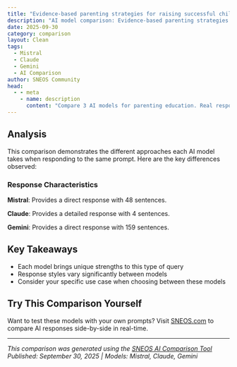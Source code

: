 ```yaml
---
title: "Evidence-based parenting strategies for raising successful children"
description: "AI model comparison: Evidence-based parenting strategies for raising successful children..."
date: 2025-09-30
category: comparison
layout: Clean
tags:
  - Mistral
  - Claude
  - Gemini
  - AI Comparison
author: SNEOS Community
head:
  - - meta
    - name: description
      content: "Compare 3 AI models for parenting education. Real responses from Mistral, Claude, Gemini with detailed analysis."
---
```


<ChatComparison
  title="Evidence-based parenting strategies for raising successful children"
  prompt="Evidence-based parenting strategies for raising successful children"
  :responses='{
    "Mistral": "Evidence-based parenting strategies can significantly contribute to raising successful children. Here are some key strategies supported by research:\n\n1. **Positive Reinforcement**:\n   - **Praise and Encouragement**: Use specific, genuine praise to reinforce positive behaviors. Encourage effort and progress, not just achievement.\n   - **Rewards**: Use rewards judiciously to motivate desired behaviors, but ensure they are not the sole motivator.\n\n2. **Consistent Rules and Consequences**:\n   - **Clear Expectations**: Set clear, age-appropriate rules and expectations.\n   - **Consistent Consequences**: Apply consistent and fair consequences for misbehavior.\n\n3. **Effective Communication**:\n   - **Active Listening**: Show genuine interest in your child\u0027s thoughts and feelings.\n   - **Open Dialogue**: Encourage open and honest communication.\n\n4. **Emotional Support**:\n   - **Empathy**: Show empathy and understanding towards your child\u0027s emotions.\n   - **Emotional Coaching**: Help your child identify and manage their emotions effectively.\n\n5. **Modeling Positive Behaviors**:\n   - **Role Modeling**: Demonstrate the behaviors you want your child to adopt, such as respect, kindness, and resilience.\n   - **Healthy Lifestyle**: Model healthy habits like regular exercise, balanced diet, and good sleep hygiene.\n\n6. **Encouraging Independence**:\n   - **Responsibility**: Assign age-appropriate chores and responsibilities to foster independence.\n   - **Decision-Making**: Allow your child to make decisions and learn from the outcomes.\n\n7. **Academic Support**:\n   - **Homework Help**: Provide a supportive environment for homework and learning.\n   - **Reading**: Encourage reading and other educational activities.\n\n8. **Social Skills Development**:\n   - **Peer Interactions**: Encourage positive interactions with peers.\n   - **Conflict Resolution**: Teach conflict resolution skills and empathy.\n\n9. **Setting Boundaries**:\n   - **Screen Time**: Limit screen time and encourage physical activity and social interactions.\n   - **Safety**: Ensure a safe and secure environment, both physically and emotionally.\n\n10. **Promoting Resilience**:\n    - **Challenges**: Allow your child to face and overcome challenges to build resilience.\n    - **Support**: Provide support and encouragement during difficult times.\n\n11. **Healthy Relationships**:\n    - **Family Bonding**: Foster strong family bonds through shared activities and quality time.\n    - **Community Involvement**: Encourage involvement in community activities and volunteer work.\n\n12. **Mindfulness and Stress Management**:\n    - **Mindfulness Practices**: Teach mindfulness techniques to help manage stress and emotions.\n    - **Relaxation Techniques**: Introduce relaxation techniques like deep breathing and meditation.\n\n13. **Goal Setting**:\n    - **Short-Term Goals**: Help your child set and achieve short-term goals.\n    - **Long-Term Goals**: Encourage thinking about and planning for long-term goals.\n\n14. **Cultural and Ethical Values**:\n    - **Values Education**: Teach cultural and ethical values that align with your family\u0027s beliefs.\n    - **Moral Development**: Encourage moral reasoning and ethical decision-making.\n\n15. **Healthy Lifestyle**:\n    - **Nutrition**: Ensure a balanced diet and healthy eating habits.\n    - **Physical Activity**: Encourage regular physical activity and sports participation.\n\nImplementing these strategies can help create a supportive and nurturing environment that fosters the development of successful, well-rounded children.",
    "Claude": "# Evidence-Based Parenting Strategies for Raising Successful Children\n\n## Core Parenting Approaches\n\n### **Authoritative Parenting**\n- **What it is**: High warmth combined with clear, consistent boundaries\n- **Research shows**: Children of authoritative parents tend to have better academic performance, emotional regulation, and social skills\n- **In practice**: Set clear expectations while remaining responsive and supportive\n\n### **Growth Mindset Development**\n- **Praise effort over ability**: \u0022You worked really hard on that\u0022 vs. \u0022You\u0027re so smart\u0022\n- **Normalize struggle**: Frame challenges as learning opportunities\n- **Model learning**: Show children how you handle mistakes and setbacks\n\n## Essential Skills to Develop\n\n### **Executive Function Skills**\n- **Working memory**: Practice following multi-step instructions\n- **Cognitive flexibility**: Encourage trying different approaches to problems\n- **Inhibitory control**: Use games that require stopping/waiting\n\n### **Emotional Intelligence**\n- **Emotion labeling**: Help children identify and name feelings\n- **Empathy building**: Discuss others\u0027 perspectives regularly\n- **Self-regulation**: Teach coping strategies like deep breathing\n\n### **Social Skills**\n- **Active listening**: Model and practice giving full attention\n- **Conflict resolution**: Guide children through problem-solving steps\n- **Cooperation**: Emphasize teamwork over competition\n\n## Daily Practices\n\n### **Reading and Language**\n- **Read together daily**: Even with older children who can read independently\n- **Rich conversations**: Ask open-ended questions about their day and interests\n- **Limit screen time**: Follow age-appropriate guidelines from pediatric associations\n\n### **Structured Routines**\n- **Consistent sleep schedule**: Adequate sleep is crucial for cognitive development\n- **Family meals**: Associated with better academic and emotional outcomes\n- **Homework/study time**: Create designated, distraction-free spaces\n\n### **Responsibility and Independence**\n- **Age-appropriate chores**: Build competence and contribution to family\n- **Decision-making opportunities**: Start small and increase with maturity\n- **Natural consequences**: Allow children to learn from safe failures\n\n## Building Resilience\n\n### **Supportive Relationships**\n- **Quality time**: Regular one-on-one attention with each child\n- **Unconditional love**: Separate child\u0027s worth from their performance\n- **Extended support network**: Encourage relationships with other caring adults\n\n### **Stress Management**\n- **Teach coping skills**: Deep breathing, mindfulness, physical activity\n- **Model healthy stress responses**: Show how you handle pressure\n- **Create calm environments**: Reduce unnecessary chaos and overscheduling\n\n## Academic Success Factors\n\n### **Learning Environment**\n- **Curiosity over grades**: Focus on the joy of learning\n- **Educational resources**: Books, educational games, museum visits\n- **School involvement**: Stay engaged with teachers and school activities\n\n### **Goal Setting**\n- **SMART goals**: Specific, measurable, achievable, relevant, time-bound\n- **Break down big goals**: Teach planning and step-by-step thinking\n- **Celebrate progress**: Acknowledge improvement, not just end results\n\n## What to Avoid\n\n### **Harmful Patterns**\n- **Overprotecting**: Don\u0027t shield from all disappointment or struggle\n- **Overpraising**: Empty praise can undermine intrinsic motivation\n- **Overscheduling**: Children need downtime and free play\n- **Comparison**: Avoid comparing children to siblings or peers\n\n## Long-term Success Indicators\n\nResearch suggests successful adults often had childhoods that emphasized:\n- **Character development**: Integrity, kindness, perseverance\n- **Critical thinking**: Questioning, analyzing, problem-solving\n- **Adaptability**: Comfort with change and uncertainty\n- **Purpose**: Understanding how their actions affect others\n\n## Key Takeaway\n\nThe most successful children tend to come from homes that balance high expectations with high support, emphasize effort and growth over innate ability, and prioritize emotional well-being alongside academic achievement. Success is defined not just by external achievements, but by developing into capable, caring, and resilient individuals.\n\nRemember that parenting is a long-term investment, and small, consistent actions often matter more than dramatic gestures.",
    "Gemini": "Okay, let\u0027s dive into evidence-based parenting strategies that research suggests contribute to raising successful children. It\u0027s important to remember that \u0022success\u0022 is subjective and can mean different things to different people. I\u0027ll focus on strategies that promote well-being, resilience, competence, and the ability to thrive in various aspects of life.\n\n**I.  The Foundation: Warmth, Responsiveness, and Authoritative Parenting**\n\n*   **Warmth and Responsiveness:**\n    *   **What it is:**  Showing affection, love, and acceptance. Being emotionally available and tuned in to your child\u0027s needs and feelings.  Responding promptly and sensitively to their cues (e.g., cries, requests for attention, expressions of emotion).\n    *   **Why it matters:**  Creates a secure attachment. Securely attached children feel safe and loved, which fosters emotional regulation, self-confidence, and social competence.  It also builds trust and open communication.\n    *   **How to do it:**  \n        *   Physical affection (hugs, kisses, cuddles).\n        *   Verbal affirmations (\u0022I love you,\u0022 \u0022I\u0027m proud of you\u0022).\n        *   Active listening:  Pay attention to what your child is saying, both verbally and nonverbally.  Reflect back their feelings (\u0022It sounds like you\u0027re really frustrated\u0022).\n        *   Spending quality time together, doing things they enjoy.\n        *   Being present and engaged when interacting with them.\n\n*   **Authoritative Parenting (Not Authoritarian):**\n    *   **What it is:** A parenting style characterized by high warmth/responsiveness and high expectations/structure.  It involves setting clear rules and boundaries, explaining the reasoning behind them, and being flexible and understanding.  It emphasizes collaboration and problem-solving.\n    *   **Why it matters:**  Associated with the best outcomes for children. It promotes self-esteem, independence, academic achievement, social skills, and emotional well-being.  It helps children develop a sense of responsibility and self-control.\n    *   **How to do it:**\n        *   Set clear, age-appropriate rules and expectations.\n        *   Explain the reasons behind the rules (e.g., \u0022We wear seatbelts to stay safe in the car\u0022).\n        *   Involve children in age-appropriate decision-making.\n        *   Be consistent with discipline, but also flexible when appropriate.\n        *   Use positive discipline techniques (see below).\n        *   Encourage independence and autonomy.\n        *   Provide opportunities for children to make choices and learn from their mistakes.\n\n**II.  Nurturing Key Skills and Traits**\n\n*   **Promoting Emotional Intelligence:**\n    *   **What it is:**  The ability to understand, manage, and express emotions effectively.  It includes self-awareness, self-regulation, empathy, and social skills.\n    *   **Why it matters:**  Crucial for building strong relationships, navigating challenges, and achieving success in all areas of life.  Helps children cope with stress and adversity.\n    *   **How to do it:**\n        *   **Label emotions:**  Help your child identify and name their feelings (\u0022It looks like you\u0027re feeling angry\u0022).\n        *   **Validate emotions:**  Acknowledge and accept your child\u0027s feelings, even if you don\u0027t agree with their behavior (\u0022It\u0027s okay to feel sad when you lose a game\u0022).\n        *   **Teach coping strategies:**  Help your child develop healthy ways to manage their emotions (e.g., deep breathing, talking to a trusted adult, taking a break).\n        *   **Model healthy emotional expression:**  Show your child how to express your own emotions in a constructive way.\n        *   **Use emotional moments as teachable moments:**  Help your child learn from their emotional experiences.\n\n*   **Fostering Resilience:**\n    *   **What it is:** The ability to bounce back from adversity and cope with stress.\n    *   **Why it matters:**  Life is full of challenges. Resilience helps children overcome obstacles, learn from their mistakes, and grow stronger.\n    *   **How to do it:**\n        *   **Build a strong support system:**  Help your child develop strong relationships with family, friends, and other supportive adults.\n        *   **Encourage problem-solving skills:**  Help your child learn how to identify problems, brainstorm solutions, and take action.\n        *   **Promote a growth mindset:**  Teach your child that intelligence and abilities can be developed through effort and learning.  Encourage them to embrace challenges and see mistakes as opportunities for growth.\n        *   **Teach coping skills:**  Help your child develop healthy ways to manage stress (e.g., exercise, mindfulness, spending time in nature).\n        *   **Encourage self-compassion:**  Teach your child to be kind and understanding to themselves, especially when they are struggling.\n\n*   **Developing Executive Function Skills:**\n    *   **What it is:**  A set of cognitive skills that help us plan, organize, and regulate our behavior.  Includes working memory, inhibitory control, and cognitive flexibility.\n    *   **Why it matters:**  Essential for academic success, career success, and overall life success.  Helps children focus, manage their time, and control their impulses.\n    *   **How to do it:**\n        *   **Provide opportunities for practice:**  Give your child age-appropriate tasks that require them to use their executive function skills (e.g., following instructions, organizing their belongings, planning a project).\n        *   **Break down tasks into smaller steps:**  Help your child break down large tasks into smaller, more manageable steps.\n        *   **Use visual aids:**  Use visual aids, such as checklists and calendars, to help your child stay organized.\n        *   **Model good executive function skills:**  Show your child how you use executive function skills in your own life.\n        *   **Play games that promote executive function skills:**  Games like Simon Says, memory matching, and puzzles can help develop these skills.\n\n*   **Cultivating a Growth Mindset (Carol Dweck\u0027s Research):**\n    *   **What it is:**  The belief that intelligence and abilities are not fixed but can be developed through effort, learning, and perseverance.\n    *   **Why it matters:**  Motivates children to embrace challenges, persist through setbacks, and learn from their mistakes.  Leads to greater academic achievement, resilience, and a love of learning.\n    *   **How to do it:**\n        *   **Praise effort, not just achievement:**  Focus on the process, not just the outcome.  Praise your child for their hard work, perseverance, and strategies.  For example, \u0022I\u0027m so impressed with how much effort you put into this project\u0022 instead of \u0022You\u0027re so smart.\u0022\n        *   **Encourage challenges:**  Help your child see challenges as opportunities for growth.\n        *   **Reframe mistakes:**  Help your child see mistakes as learning opportunities.  Ask them what they learned from the experience and how they can improve next time.\n        *   **Use \u0022yet\u0022:**  Add the word \u0022yet\u0022 to the end of statements like \u0022I can\u0027t do this.\u0022  This helps your child see that their abilities are not fixed and that they can improve with effort.  For example, \u0022I can\u0027t do this... yet.\u0022\n        *   **Share stories of growth:**  Share stories of people who have overcome challenges and achieved success through hard work and perseverance.\n\n**III.  Discipline and Guidance**\n\n*   **Positive Discipline:**\n    *   **What it is:**  A non-punitive approach to discipline that focuses on teaching children self-control, problem-solving skills, and respect for others.  It emphasizes warmth, understanding, and clear communication.\n    *   **Why it matters:**  Promotes positive behavior, builds strong relationships, and teaches children valuable life skills.  Avoids the negative side effects of punishment, such as fear, resentment, and aggression.\n    *   **How to do it:**\n        *   **Set clear expectations and rules.**\n        *   **Use logical consequences:**  Consequences that are related to the misbehavior and teach a lesson (e.g., if a child spills juice, they help clean it up).\n        *   **Focus on solutions:**  Help your child find solutions to problems rather than just focusing on the misbehavior.\n        *   **Use time-outs:**  A brief period of separation from the situation to allow the child to calm down and reflect on their behavior.\n        *   **Ignore minor misbehavior:**  Sometimes, the best response is to ignore minor misbehavior that is attention-seeking.\n        *   **Reinforce positive behavior:**  Praise and reward positive behavior to encourage it.\n\n*   **Consistency:**\n    *   **Why it matters:** Predictability helps children feel secure and understand expectations.  Inconsistent discipline can be confusing and undermine your authority.\n    *   **How to do it:** Discuss rules and consequences with your partner (if applicable) and agree on a consistent approach.  Make sure everyone involved in the child\u0027s care (grandparents, caregivers) is on the same page.\n\n**IV.  Creating a Supportive Environment**\n\n*   **A Home Environment That Fosters Learning:**\n    *   **What it is:**  A home environment that is stimulating, intellectually enriching, and encourages a love of learning.\n    *   **Why it matters:**  Helps children develop their cognitive abilities, curiosity, and a lifelong love of learning.\n    *   **How to do it:**\n        *   **Read aloud to your child regularly.**\n        *   **Provide access to books, puzzles, and other educational materials.**\n        *   **Encourage curiosity and exploration.**\n        *   **Limit screen time.**\n        *   **Engage in conversations about interesting topics.**\n        *   **Visit museums, libraries, and other educational places.**\n\n*   **Encouraging Healthy Habits:**\n    *   **What it is:** Promoting healthy eating, regular exercise, and sufficient sleep.\n    *   **Why it matters:**  Essential for physical and mental health, which are foundational for success in all areas of life.\n    *   **How to do it:**\n        *   **Model healthy habits yourself.**\n        *   **Provide healthy meals and snacks.**\n        *   **Encourage regular physical activity.**\n        *   **Establish a consistent bedtime routine.**\n        *   **Limit screen time before bed.**\n\n*   **Prioritizing Family Time:**\n    *   **What it is:**  Spending quality time together as a family, doing activities that everyone enjoys.\n    *   **Why it matters:**  Strengthens family bonds, creates positive memories, and provides opportunities for communication and connection.\n    *   **How to do it:**\n        *   **Schedule regular family meals.**\n        *   **Plan family outings and activities.**\n        *   **Have family game nights.**\n        *   **Create family traditions.**\n        *   **Simply spend time talking and listening to each other.**\n\n**V.  Addressing Specific Challenges**\n\n*   **Dealing with Technology:**\n    *   **What it is:**  Managing screen time, promoting responsible online behavior, and protecting children from online risks.\n    *   **Why it matters:**  Technology can be a powerful tool, but it can also be addictive and harmful.  It\u0027s important to set boundaries and teach children how to use technology safely and responsibly.\n    *   **How to do it:**\n        *   **Set clear limits on screen time.**\n        *   **Monitor your child\u0027s online activity.**\n        *   **Talk to your child about online safety.**\n        *   **Teach your child about cyberbullying.**\n        *   **Encourage offline activities.**\n\n*   **Addressing Mental Health Concerns:**\n    *   **What it is:**  Recognizing and addressing signs of mental health problems, such as anxiety, depression, or ADHD.\n    *   **Why it matters:**  Mental health is essential for overall well-being and success.  Early intervention can make a significant difference.\n    *   **How to do it:**\n        *   **Be aware of the signs and symptoms of mental health problems.**\n        *   **Talk to your child about their feelings.**\n        *   **Seek professional help if you are concerned.**\n        *   **Create a supportive and understanding environment.**\n\n**Important Considerations:**\n\n*   **Cultural Context:**  Parenting strategies should be adapted to fit the cultural context and values of your family and community.\n*   **Individual Differences:**  Every child is unique.  What works for one child may not work for another.  Pay attention to your child\u0027s individual needs and temperaments.\n*   **Self-Care:**  Parenting is a demanding job.  Take care of yourself so you can be the best parent you can be.  Get enough sleep, eat healthy, exercise, and find time for relaxation and hobbies.\n*   **Seek Support:**  Don\u0027t be afraid to ask for help from family, friends, or professionals.  Parenting is not meant to be done alone.\n*   **No Perfect Parent:** Strive for \u0022good enough\u0022 parenting, not perfection. Everyone makes mistakes. Learn from them and move on.\n\n**Key Takeaways:**\n\n*   **Love, warmth, and responsiveness are fundamental.**\n*   **Authoritative parenting strikes a balance between expectations and support.**\n*   **Focus on developing emotional intelligence, resilience, and executive function skills.**\n*   **Use positive discipline techniques and be consistent.**\n*   **Create a supportive environment that fosters learning and healthy habits.**\n*   **Address specific challenges with awareness and appropriate interventions.**\n\nBy implementing these evidence-based strategies, you can create a nurturing environment that helps your children thrive and achieve their full potential. Good luck!\n"
  }'
  published-date="13:23"
/>

## Analysis

This comparison demonstrates the different approaches each AI model takes when responding to the same prompt. Here are the key differences observed:

### Response Characteristics

**Mistral**: Provides a direct response with 48 sentences. 

**Claude**: Provides a detailed response with 4 sentences. 

**Gemini**: Provides a direct response with 159 sentences. 

## Key Takeaways

- Each model brings unique strengths to this type of query
- Response styles vary significantly between models
- Consider your specific use case when choosing between these models

## Try This Comparison Yourself

Want to test these models with your own prompts? Visit [SNEOS.com](https://sneos.com) to compare AI responses side-by-side in real-time.

---

*This comparison was generated using the [SNEOS AI Comparison Tool](https://sneos.com)*
*Published: September 30, 2025 | Models: Mistral, Claude, Gemini*
